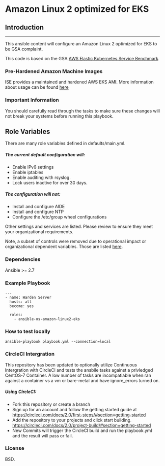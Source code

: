 # Amazon Linux 2 optimized for EKS

## Introduction
------------

This ansible content will configure an Amazon Linux 2 optimized for EKS to be GSA complaint.

This code is based on the GSA [AWS Elastic Kubernetes Service Benchmark](https://docs.google.com/spreadsheets/d/1s9DLJIVlX4eMZXpUs-RLTeCZbdtapfy9rZKb9pvuzHs/edit#gid=1253713100).

### Pre-Hardened Amazon Machine Images
ISE provides a maintained and hardened AWS EKS AMI. More information about usage can be found [here](https://cautious-happiness-f7ecfe89.pages.github.io/techdoc_hardenedami_introduction.html)

### Important Information

You should carefully read through the tasks to make sure these changes will not break your systems before running this playbook.

Role Variables
--------------
There are many role variables defined in defaults/main.yml.

##### The current default configuration will:
* Enable IPv6 settings
* Enable iptables
* Enable auditing with rsyslog.
* Lock users inactive for over 30 days.

##### The configuration will not:
* Install and configure AIDE
* Install and configure NTP
* Configure the /etc/group wheel configurations

Other settings and services are listed. Please review to ensure they meet your organizational requirements.

Note, a subset of controls were removed due to operational impact or organizational dependent variables. Those are listed [here](https://github.com/GSA/ansible-os-amazon-linux2-eks/blob/master/misc/compliance_settings.md).


### Dependencies
Ansible >= 2.7

### Example Playbook

```
---
- name: Harden Server
  hosts: all
  become: yes

  roles:
    - ansible-os-amazon-linux2-eks
```
### How to test locally

```
ansible-playbook playbook.yml --connection=local
```
### CircleCI Intergration

This repository has been updated to optionally utilize Continuous Intergration with CircleCI and tests the ansbile tasks against a privledged CentOS-7 Container.  A low number of tasks are incompatiable when ran against a container vs a vm or bare-metal and have ignore_errors turned on.

##### Using CircleCI:
* Fork this repository or create a branch
* Sign up for an account and follow the getting started guide at https://circleci.com/docs/2.0/first-steps/#section=getting-started
* Add the repository to your projects and click start building. https://circleci.com/docs/2.0/project-build/#section=getting-started
* New Commits will trigger the CircleCI build and run the playbook.yml and the result will pass or fail.

### License

BSD.
